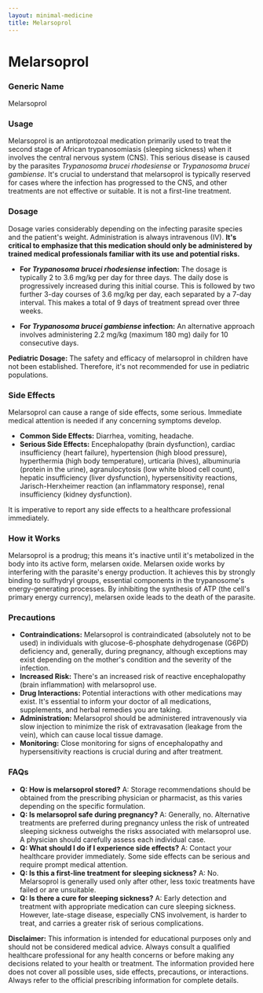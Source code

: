 ```yaml
---
layout: minimal-medicine
title: Melarsoprol
---
```


# Melarsoprol
### Generic Name
Melarsoprol

### Usage
Melarsoprol is an antiprotozoal medication primarily used to treat the second stage of African trypanosomiasis (sleeping sickness) when it involves the central nervous system (CNS).  This serious disease is caused by the parasites *Trypanosoma brucei rhodesiense* or *Trypanosoma brucei gambiense*.  It's crucial to understand that melarsoprol is typically reserved for cases where the infection has progressed to the CNS, and other treatments are not effective or suitable.  It is not a first-line treatment.

### Dosage

Dosage varies considerably depending on the infecting parasite species and the patient's weight.  Administration is always intravenous (IV).  **It's critical to emphasize that this medication should only be administered by trained medical professionals familiar with its use and potential risks.**

* **For *Trypanosoma brucei rhodesiense* infection:** The dosage is typically 2 to 3.6 mg/kg per day for three days. The daily dose is progressively increased during this initial course. This is followed by two further 3-day courses of 3.6 mg/kg per day, each separated by a 7-day interval.  This makes a total of 9 days of treatment spread over three weeks.

* **For *Trypanosoma brucei gambiense* infection:** An alternative approach involves administering 2.2 mg/kg (maximum 180 mg) daily for 10 consecutive days.

**Pediatric Dosage:** The safety and efficacy of melarsoprol in children have not been established.  Therefore, it's not recommended for use in pediatric populations.

### Side Effects

Melarsoprol can cause a range of side effects, some serious.  Immediate medical attention is needed if any concerning symptoms develop.

* **Common Side Effects:**  Diarrhea, vomiting, headache.
* **Serious Side Effects:**  Encephalopathy (brain dysfunction), cardiac insufficiency (heart failure), hypertension (high blood pressure), hyperthermia (high body temperature), urticaria (hives), albuminuria (protein in the urine), agranulocytosis (low white blood cell count), hepatic insufficiency (liver dysfunction), hypersensitivity reactions, Jarisch-Herxheimer reaction (an inflammatory response), renal insufficiency (kidney dysfunction).

It is imperative to report any side effects to a healthcare professional immediately.

### How it Works

Melarsoprol is a prodrug; this means it's inactive until it's metabolized in the body into its active form, melarsen oxide. Melarsen oxide works by interfering with the parasite's energy production. It achieves this by strongly binding to sulfhydryl groups, essential components in the trypanosome's energy-generating processes.  By inhibiting the synthesis of ATP (the cell's primary energy currency), melarsen oxide leads to the death of the parasite.

### Precautions

* **Contraindications:** Melarsoprol is contraindicated (absolutely not to be used) in individuals with glucose-6-phosphate dehydrogenase (G6PD) deficiency and, generally, during pregnancy, although exceptions may exist depending on the mother's condition and the severity of the infection.
* **Increased Risk:**  There's an increased risk of reactive encephalopathy (brain inflammation) with melarsoprol use.
* **Drug Interactions:** Potential interactions with other medications may exist.  It's essential to inform your doctor of all medications, supplements, and herbal remedies you are taking.
* **Administration:** Melarsoprol should be administered intravenously via slow injection to minimize the risk of extravasation (leakage from the vein), which can cause local tissue damage.
* **Monitoring:** Close monitoring for signs of encephalopathy and hypersensitivity reactions is crucial during and after treatment.


### FAQs

* **Q: How is melarsoprol stored?**  A:  Storage recommendations should be obtained from the prescribing physician or pharmacist, as this varies depending on the specific formulation.
* **Q:  Is melarsoprol safe during pregnancy?** A:  Generally, no.  Alternative treatments are preferred during pregnancy unless the risk of untreated sleeping sickness outweighs the risks associated with melarsoprol use.  A physician should carefully assess each individual case.
* **Q: What should I do if I experience side effects?** A:  Contact your healthcare provider immediately. Some side effects can be serious and require prompt medical attention.
* **Q: Is this a first-line treatment for sleeping sickness?** A: No. Melarsoprol is generally used only after other, less toxic treatments have failed or are unsuitable.
* **Q:  Is there a cure for sleeping sickness?** A: Early detection and treatment with appropriate medication can cure sleeping sickness. However, late-stage disease, especially CNS involvement, is harder to treat, and carries a greater risk of serious complications.


**Disclaimer:** This information is intended for educational purposes only and should not be considered medical advice.  Always consult a qualified healthcare professional for any health concerns or before making any decisions related to your health or treatment.  The information provided here does not cover all possible uses, side effects, precautions, or interactions.  Always refer to the official prescribing information for complete details.
